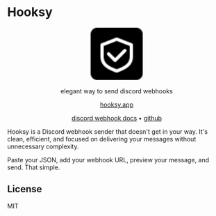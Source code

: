 # Hooksy

<div align="center">
  <img src="public/hooksy-icon.svg" alt="Hooksy Logo" width="120" height="120">
  <p>elegant way to send discord webhooks</p>
  <a href="https://hooksy.xyz">hooksy.app</a>
  
  <p>
    <a href="https://discord.com/developers/docs/resources/webhook">discord webhook docs</a> •
    <a href="https://github.com/notnibloo/hooksy">github</a>
  </p>
</div>

Hooksy is a Discord webhook sender that doesn't get in your way. It's clean, efficient, and focused on delivering your messages without unnecessary complexity.

Paste your JSON, add your webhook URL, preview your message, and send. That simple.

## License

MIT
